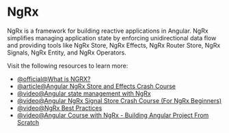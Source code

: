 # NgRx

NgRx is a framework for building reactive applications in Angular. NgRx simplifies managing application state by enforcing unidirectional data flow and providing tools like NgRx Store, NgRx Effects, NgRx Router Store, NgRx Signals, NgRx Entity, and NgRx Operators.

Visit the following resources to learn more:

- [@official@What is NGRX?](https://ngrx.io/)
- [@article@Angular NgRx Store and Effects Crash Course](https://blog.angular-university.io/angular-ngrx-store-and-effects-crash-course/)
- [@video@Angular state management with NgRx](https://www.youtube.com/watch?v=a3_GW3RBqn0)
- [@video@Angular NgRx Signal Store Crash Course (For NgRx Beginners)](https://www.youtube.com/watch?v=HqxY0JPlh54)
- [@video@NgRx Best Practices](https://www.youtube.com/watch?v=yYiO-kjmLAc&list=PLu062eICIOdFRYWaf8deRTe09ROGjg1JO&index=1)
- [@video@Angular Course with NgRx - Building Angular Project From Scratch](https://www.youtube.com/watch?v=vcfZ0EQpYTA)
